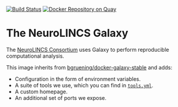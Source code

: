 [![Build Status](https://api.travis-ci.org/fraenkel-lab/galaxy-neurolincs.svg)](https://travis-ci.org/fraenkel-lab/galaxy-neurolincs)
[![Docker Repository on Quay](https://quay.io/repository/fraenkel_lab/galaxy-neurolincs/status "Docker Repository on Quay")](https://quay.io/repository/fraenkel_lab/galaxy-neurolincs)


# The NeuroLINCS Galaxy

The [NeuroLINCS Consortium](http://neurolincs.org/) uses Galaxy to perform reproducible computational analysis.

This image inherits from [bgruening/docker-galaxy-stable](https://github.com/bgruening/docker-galaxy-stable) and adds:
- Configuration in the form of environment variables.
- A suite of tools we use, which you can find in [`tools.yml`](https://github.com/fraenkel-lab/galaxy-neurolincs/blob/master/tools.yml).
- A custom homepage.
- An additional set of ports we expose.


<!--
## Pipelines

Our goal is to make our computational pipelines open and reproducible, which means we'd like to publish the source code (for openness) but go further and ensure those pipelines' reproducibility in the long, using a containerization strategy. For containerization we use docker, which is the default, open source standard.

A container is a program executable from any operating system, including any past or future operating systems. It bundles all the dependencies of a pipeline with the actual pipeline, meaning that future changes in operating systems or libraries relied on by the pipeline do not affect the pipeline's ability to execute to completion. A containerized pipeline is impervious to time, and exactly reproducible in any environment. See these  blog  posts for more.

Using galaxy, we publish our computational tools, both on github and the galaxy tool shed, and soon we will also be publishing them to the dockerhub. Other computational platforms use dockerization for their entire workflows by default (e.g. Arvados by Curoverse). We also have an easy to way to publish our pipelines to myExperiment and we're hoping to support Dockstore soon.
 -->
